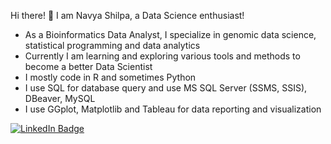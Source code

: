 
Hi there! 👋 I am Navya Shilpa, a Data Science enthusiast!

- As a Bioinformatics Data Analyst, I specialize in genomic data science, statistical programming and data analytics
- Currently I am learning and exploring various tools and methods to become a better Data Scientist
- I mostly code in R and sometimes Python 
- I use SQL for database query and use MS SQL Server (SSMS, SSIS), DBeaver, MySQL
- I use GGplot, Matplotlib and Tableau for data reporting and visualization



<div id="badges">
  <a href="https://www.linkedin.com/in/jnavyashilpa/">
    <img src="https://img.shields.io/badge/LinkedIn-blue?style=for-the-badge&logo=linkedin&logoColor=white" alt="LinkedIn Badge"/>
  </a>  
</div>


<img src="https://komarev.com/ghpvc/?username=njosyula&style=flat-square&color=blue" alt=""/>





<!--
**njosyula/njosyula** is a ✨ _special_ ✨ repository because its `README.md` (this file) appears on your GitHub profile.

Here are some ideas to get you started:

- 🔭 I’m currently working on ...
- 🌱 I’m currently learning ...
- 👯 I’m looking to collaborate on ...
- 🤔 I’m looking for help with ...
- 💬 Ask me about ...
- 📫 How to reach me: ...
- 😄 Pronouns: ...
- ⚡ Fun fact: ...
-->
